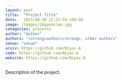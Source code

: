 ```yaml
---
layout: post
title:  "Project Title"
date:   2023-08-28 22:21:59 +00:00
image: /images/3dgaussian.jpg
categories: projects
author: "Author"
authors: "<strong>author</strong>, other authors"
venue: "venue"
arxiv: https://github.com/Niyas-A
code: https://github.com/Niyas-A
website: https://github.com/Niyas-A
---
```

Description of the project. 